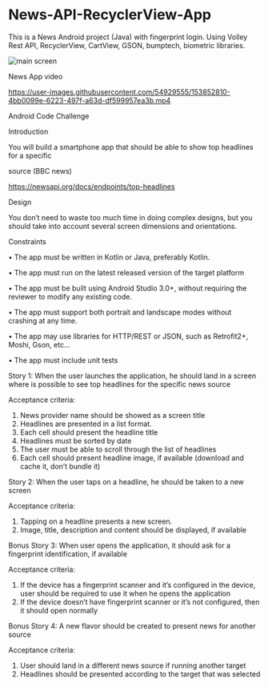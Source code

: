 # News-API-RecyclerView-App
This is a News Android project (Java) with fingerprint login. Using Volley Rest API, RecyclerView, CartView, GSON, bumptech, biometric libraries.

![main screen](https://user-images.githubusercontent.com/54929555/153851670-9266704a-6e0f-4505-bd65-f62ecc12e8e7.jpeg)

News App video

https://user-images.githubusercontent.com/54929555/153852810-4bb0099e-6223-497f-a63d-df599957ea3b.mp4




Android Code Challenge

Introduction

You will build a smartphone app that should be able to show top headlines for a specific

source (BBC news)

https://newsapi.org/docs/endpoints/top-headlines

Design

You don’t need to waste too much time in doing complex designs, but you should take into
account several screen dimensions and orientations.

Constraints

• The app must be written in Kotlin or Java, preferably Kotlin.

• The app must run on the latest released version of the target platform

• The app must be built using Android Studio 3.0+, without requiring the reviewer to modify any existing code.

• The app must support both portrait and landscape modes without crashing at any time.

• The app may use libraries for HTTP/REST or JSON, such as Retrofit2+, Moshi, Gson, etc...

• The app must include unit tests

Story 1: When the user launches the application, he should land in a screen where is possible to see top headlines for the specific news source

Acceptance criteria:
1. News provider name should be showed as a screen title
2. Headlines are presented in a list format.
3. Each cell should present the headline title
4. Headlines must be sorted by date
5. The user must be able to scroll through the list of headlines
6. Each cell should present headline image, if available (download and cache it, don’t bundle it)

Story 2: When the user taps on a headline, he should be taken to a new screen

Acceptance criteria:
1. Tapping on a headline presents a new screen.
2. Image, title, description and content should be displayed, if available 

Bonus Story 3: When user opens the application, it should ask for a fingerprint identification, if available

Acceptance criteria:
1. If the device has a fingerprint scanner and it’s configured in the device, user should be required to use it when he opens the application
2. If the device doesn’t have fingerprint scanner or it’s not configured, then it should open normally
 
Bonus Story 4: A new flavor should be created to present news for another source

Acceptance criteria:
1. User should land in a different news source if running another target
2. Headlines should be presented according to the target that was selected

